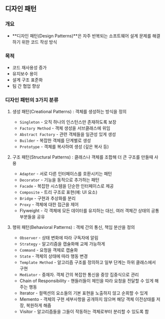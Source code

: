 ## 디자인 패턴

### 개요
- **디자인 패턴(Design Patterns)**은 자주 반복되는 소프트웨어 설계 문제를 해결하기 위한 코드 작성 방식

### 목적
- 코드 재사용성 증가
- 유지보수 용이
- 설계 구조 표준화
- 팀 간 협업 향상

### 디자인 패턴의 3가지 분류
1. 생성 패턴(Creational Patterns) : 객체를 생성하는 방식을 정의
    - `Singleton` - 오직 하나의 인스턴스만 존재하도록 보장
    - `Factory Method` - 객체 생성을 서브클래스에 위임
    - `Abstract Factory` - 관련 객체들을 일관성 있게 생성
    - `Builder` - 복잡한 객체를 단계별로 생성
    - `Prototype` - 객체를 복사하여 생성 (깊은 복사 등)

2. 구조 패턴(Structural Patterns) : 클래스나 객체를 조합해 더 큰 구조를 만들때 사용
    - `Adapter` - 서로 다른 인터페이스를 호환시키는 패턴
    - `Decorator` - 기능을 동적으로 추가하는 패턴
    - `Facade` - 복잡한 시스템을 단순한 인터페이스로 제공
    - `Composite` - 트리 구조로 표현(예: UI 요소)
    - `Bridge` - 구현과 추상화를 분리
    - `Proxy` - 객체에 대한 접근을 제어
    - Flyweight - 각 객체에 모든 데이터를 유지하는 대신, 여러 객체간 상태의 공통부분들을 공유

3. 행위 패턴(Behavioral Patterns) : 객체 간의 통신, 책임 분산을 정의
    - `Observer` - 상태 변화에 따라 구독자에 알림
    - `Strategy` - 알고리즘을 캡슐화해 교체 가능하게
    - `Command` - 요청을 객체로 캡슐화
    - `State` - 객체의 상태에 따라 행동 변경
    - `Template Method` - 알고리즘 구조를 정의하고 일부 단계는 하위 클래스에서 구현
    - `Mediator` - 중재자. 객체 간의 복잡한 통신을 중앙 집중식으로 관리
    - Chain of Responsibility - 핸들러들이 체인을 따라 요청을 전달할 수 있게 해주는 행동
    - Iterator - 컬렉션의 요소들의 기본 표현을 노출하지 않고 순회할 수 있게
    - Memento - 객체의 구현 세부사항을 공개하지 않으며 해당 객체 이전상태를 저장, 복원하게 해줌
    - Visitor - 알고리즘들을 그들이 작동하는 객체로부터 분리할 수 있도록 함